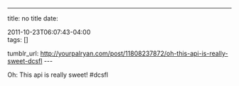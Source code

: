 ---
title: no title
date:

 2011-10-23T06:07:43-04:00  
tags:  []

tumblr_url:
http://yourpalryan.com/post/11808237872/oh-this-api-is-really-sweet-dcsfl
\-\--

Oh: This api is really sweet! \#dcsfl
